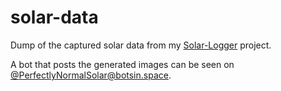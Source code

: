 # solar-data

Dump of the captured solar data from my [Solar-Logger](https://github.com/PerfectlyNormal/SolarLogger) project.

A bot that posts the generated images can be seen on [@PerfectlyNormalSolar@botsin.space](https://botsin.space/@PerfectlyNormalSolar).

